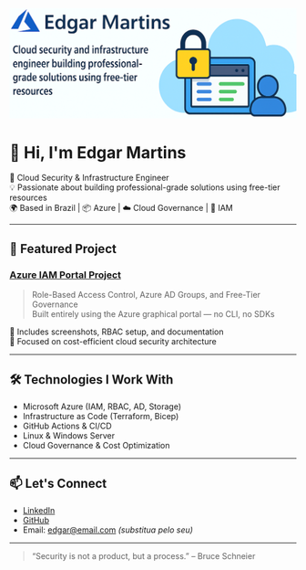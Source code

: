 <p align="center">
  <img src="github-profile-banner.png" alt="GitHub Profile Banner">
</p>

# 👋 Hi, I'm Edgar Martins

🔐 Cloud Security & Infrastructure Engineer  
💡 Passionate about building professional-grade solutions using free-tier resources  
🌍 Based in Brazil | 📦 Azure | ☁️ Cloud Governance | 🔐 IAM

---

## 🚀 Featured Project

### [Azure IAM Portal Project](https://github.com/edomartinss/azure-iam-portal)
> Role-Based Access Control, Azure AD Groups, and Free-Tier Governance  
> Built entirely using the Azure graphical portal — no CLI, no SDKs

📸 Includes screenshots, RBAC setup, and documentation  
🧠 Focused on cost-efficient cloud security architecture

---

## 🛠️ Technologies I Work With

- Microsoft Azure (IAM, RBAC, AD, Storage)
- Infrastructure as Code (Terraform, Bicep)
- GitHub Actions & CI/CD
- Linux & Windows Server
- Cloud Governance & Cost Optimization

---

## 📫 Let's Connect

- [LinkedIn](https://www.linkedin.com/in/seu-usuario)
- [GitHub](https://github.com/edomartinss)
- Email: edgar@email.com *(substitua pelo seu)*

---

> “Security is not a product, but a process.” – Bruce Schneier
